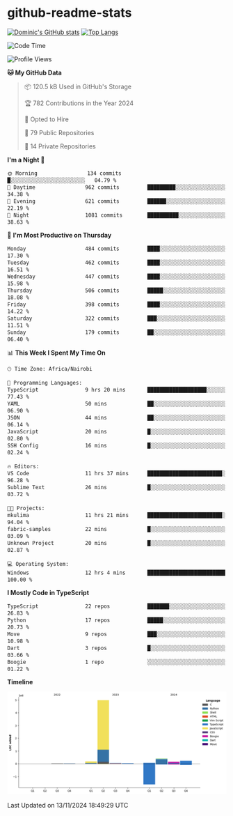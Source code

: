 # github-readme-stats
[![Dominic's GitHub stats](https://github-readme-stats.vercel.app/api?username=Domengo&show_icons=true)](https://github.com/anuraghazra/github-readme-stats)
[![Top Langs](https://github-readme-stats.vercel.app/api/top-langs/?username=Domengo&show_icons=true)](https://github.com/Domengo/github-readme-stats)

<!--START_SECTION:waka-->
![Code Time](http://img.shields.io/badge/Code%20Time-872%20hrs%2035%20mins-blue)

![Profile Views](http://img.shields.io/badge/Profile%20Views-0-blue)

**🐱 My GitHub Data** 

> 📦 120.5 kB Used in GitHub's Storage 
 > 
> 🏆 782 Contributions in the Year 2024
 > 
> 💼 Opted to Hire
 > 
> 📜 79 Public Repositories 
 > 
> 🔑 14 Private Repositories 
 > 
**I'm a Night 🦉** 

```text
🌞 Morning                134 commits         █░░░░░░░░░░░░░░░░░░░░░░░░   04.79 % 
🌆 Daytime                962 commits         █████████░░░░░░░░░░░░░░░░   34.38 % 
🌃 Evening                621 commits         ██████░░░░░░░░░░░░░░░░░░░   22.19 % 
🌙 Night                  1081 commits        ██████████░░░░░░░░░░░░░░░   38.63 % 
```
📅 **I'm Most Productive on Thursday** 

```text
Monday                   484 commits         ████░░░░░░░░░░░░░░░░░░░░░   17.30 % 
Tuesday                  462 commits         ████░░░░░░░░░░░░░░░░░░░░░   16.51 % 
Wednesday                447 commits         ████░░░░░░░░░░░░░░░░░░░░░   15.98 % 
Thursday                 506 commits         █████░░░░░░░░░░░░░░░░░░░░   18.08 % 
Friday                   398 commits         ████░░░░░░░░░░░░░░░░░░░░░   14.22 % 
Saturday                 322 commits         ███░░░░░░░░░░░░░░░░░░░░░░   11.51 % 
Sunday                   179 commits         ██░░░░░░░░░░░░░░░░░░░░░░░   06.40 % 
```


📊 **This Week I Spent My Time On** 

```text
🕑︎ Time Zone: Africa/Nairobi

💬 Programming Languages: 
TypeScript               9 hrs 20 mins       ███████████████████░░░░░░   77.43 % 
YAML                     50 mins             ██░░░░░░░░░░░░░░░░░░░░░░░   06.90 % 
JSON                     44 mins             ██░░░░░░░░░░░░░░░░░░░░░░░   06.14 % 
JavaScript               20 mins             █░░░░░░░░░░░░░░░░░░░░░░░░   02.80 % 
SSH Config               16 mins             █░░░░░░░░░░░░░░░░░░░░░░░░   02.24 % 

🔥 Editors: 
VS Code                  11 hrs 37 mins      ████████████████████████░   96.28 % 
Sublime Text             26 mins             █░░░░░░░░░░░░░░░░░░░░░░░░   03.72 % 

🐱‍💻 Projects: 
mkulima                  11 hrs 21 mins      ████████████████████████░   94.04 % 
fabric-samples           22 mins             █░░░░░░░░░░░░░░░░░░░░░░░░   03.09 % 
Unknown Project          20 mins             █░░░░░░░░░░░░░░░░░░░░░░░░   02.87 % 

💻 Operating System: 
Windows                  12 hrs 4 mins       █████████████████████████   100.00 % 
```

**I Mostly Code in TypeScript** 

```text
TypeScript               22 repos            ███████░░░░░░░░░░░░░░░░░░   26.83 % 
Python                   17 repos            █████░░░░░░░░░░░░░░░░░░░░   20.73 % 
Move                     9 repos             ███░░░░░░░░░░░░░░░░░░░░░░   10.98 % 
Dart                     3 repos             █░░░░░░░░░░░░░░░░░░░░░░░░   03.66 % 
Boogie                   1 repo              ░░░░░░░░░░░░░░░░░░░░░░░░░   01.22 % 
```



**Timeline**

![Lines of Code chart](https://raw.githubusercontent.com/Domengo/Domengo/main/assets/bar_graph.png)


 Last Updated on 13/11/2024 18:49:29 UTC
<!--END_SECTION:waka-->


